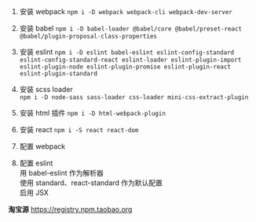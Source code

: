1. 安装 webpack
   `npm i -D webpack webpack-cli webpack-dev-server`

2. 安装 babel
   `npm i -D babel-loader @babel/core @babel/preset-react @babel/plugin-proposal-class-properties`

3. 安装 eslint
   `npm i -D eslint babel-eslint eslint-config-standard eslint-config-standard-react eslint-loader eslint-plugin-import eslint-plugin-node eslint-plugin-promise eslint-plugin-react eslint-plugin-standard`

4. 安装 scss loader  
   `npm i -D node-sass sass-loader css-loader mini-css-extract-plugin`

5. 安装 html 插件
   `npm i -D html-webpack-plugin`

6. 安装 react
   `npm i -S react react-dom`

7. 配置 webpack

8. 配置 eslint  
   用 babel-eslint 作为解析器  
   使用 standard、react-standard 作为默认配置  
   启用 JSX

**淘宝源**
https://registry.npm.taobao.org
